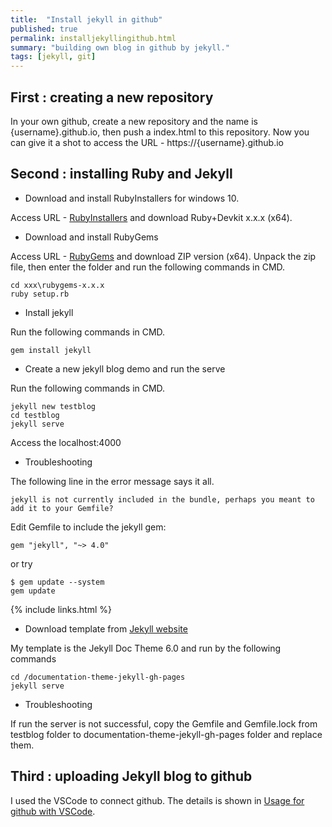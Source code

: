 ```yaml
---
title:  "Install jekyll in github"
published: true
permalink: installjekyllingithub.html
summary: "building own blog in github by jekyll."
tags: [jekyll, git]
---
```


## First : creating a new repository 
In your own github, create a new repository and the name is {username}.github.io, then push a index.html to this repository. Now you can give it a shot to access the URL - https://{username}.github.io

## Second : installing Ruby and Jekyll
- Download and install RubyInstallers for windows 10.

Access URL - [RubyInstallers](https://rubyinstaller.org/downloads/) and download Ruby+Devkit x.x.x (x64).

- Download and install RubyGems

Access URL - [RubyGems](https://rubygems.org/pages/download/) and download ZIP version (x64).
Unpack the zip file, then enter the folder and run the following commands in CMD.
```
cd xxx\rubygems-x.x.x 
ruby setup.rb
```
- Install jekyll

Run the following commands in CMD.
```
gem install jekyll
```
- Create a new jekyll blog demo and run the serve

Run the following commands in CMD.
```
jekyll new testblog
cd testblog
jekyll serve
```
Access the localhost:4000

- Troubleshooting

The following line in the error message says it all.
```
jekyll is not currently included in the bundle, perhaps you meant to add it to your Gemfile?
```
Edit Gemfile to include the jekyll gem:
```
gem "jekyll", "~> 4.0"
```
or try
```
$ gem update --system
gem update
```
{% include links.html %}

- Download template from [Jekyll website](http://jekyllthemes.org/)

My template is the Jekyll Doc Theme 6.0 and run by the following commands
```
cd /documentation-theme-jekyll-gh-pages
jekyll serve
```
- Troubleshooting

If run the server is not successful, copy the Gemfile and Gemfile.lock from testblog folder to documentation-theme-jekyll-gh-pages folder and replace them.

## Third : uploading Jekyll blog to github
I used the VSCode to connect github. The details is shown in [Usage for github with VSCode](usage_for_github_with_vscode).
